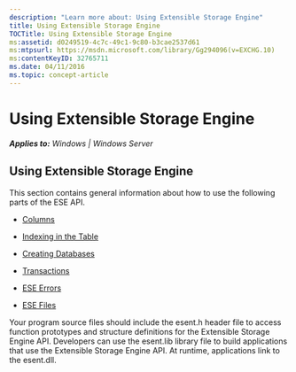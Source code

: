```yaml
---
description: "Learn more about: Using Extensible Storage Engine"
title: Using Extensible Storage Engine
TOCTitle: Using Extensible Storage Engine
ms:assetid: d0249519-4c7c-49c1-9c80-b3cae2537d61
ms:mtpsurl: https://msdn.microsoft.com/library/Gg294096(v=EXCHG.10)
ms:contentKeyID: 32765711
ms.date: 04/11/2016
ms.topic: concept-article
---
```


# Using Extensible Storage Engine


_**Applies to:** Windows | Windows Server_

## Using Extensible Storage Engine

This section contains general information about how to use the following parts of the ESE API.

  - [Columns](./columns.md)

  - [Indexing in the Table](./indexing-in-the-table.md)

  - [Creating Databases](./creating-databases.md)

  - [Transactions](./transactions.md)

  - [ESE Errors](./extensible-storage-engine-errors.md)

  - [ESE Files](./extensible-storage-engine-files.md)

Your program source files should include the esent.h header file to access function prototypes and structure definitions for the Extensible Storage Engine API. Developers can use the esent.lib library file to build applications that use the Extensible Storage Engine API. At runtime, applications link to the esent.dll.
